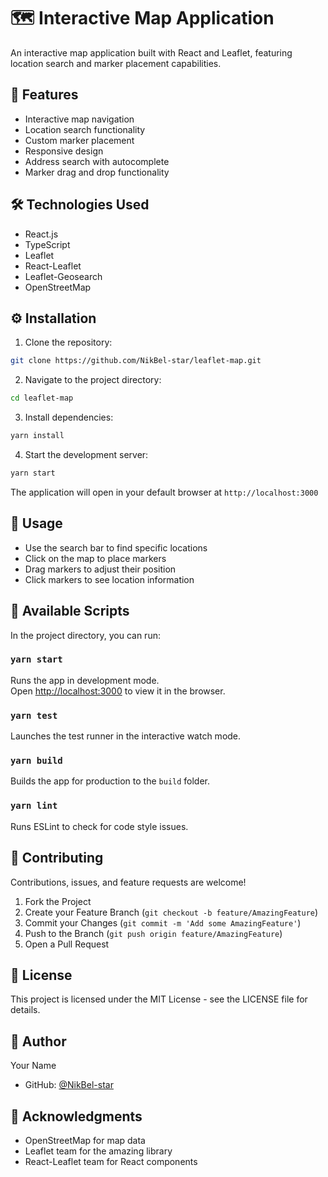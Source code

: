 # 🗺 Interactive Map Application

An interactive map application built with React and Leaflet, featuring location search and marker placement capabilities.

## 🚀 Features

- Interactive map navigation
- Location search functionality
- Custom marker placement
- Responsive design
- Address search with autocomplete
- Marker drag and drop functionality

## 🛠 Technologies Used

- React.js
- TypeScript
- Leaflet
- React-Leaflet
- Leaflet-Geosearch
- OpenStreetMap

## ⚙️ Installation

1. Clone the repository:
```bash
git clone https://github.com/NikBel-star/leaflet-map.git
```

2. Navigate to the project directory:
```bash
cd leaflet-map
```

3. Install dependencies:
```bash
yarn install
```

4. Start the development server:
```bash
yarn start
```

The application will open in your default browser at `http://localhost:3000`

## 📝 Usage

- Use the search bar to find specific locations
- Click on the map to place markers
- Drag markers to adjust their position
- Click markers to see location information

## 🔧 Available Scripts

In the project directory, you can run:

### `yarn start`

Runs the app in development mode.\
Open [http://localhost:3000](http://localhost:3000) to view it in the browser.

### `yarn test`

Launches the test runner in the interactive watch mode.

### `yarn build`

Builds the app for production to the `build` folder.

### `yarn lint`

Runs ESLint to check for code style issues.

## 🤝 Contributing

Contributions, issues, and feature requests are welcome!

1. Fork the Project
2. Create your Feature Branch (`git checkout -b feature/AmazingFeature`)
3. Commit your Changes (`git commit -m 'Add some AmazingFeature'`)
4. Push to the Branch (`git push origin feature/AmazingFeature`)
5. Open a Pull Request

## 📄 License

This project is licensed under the MIT License - see the LICENSE file for details.

## 👤 Author

Your Name
- GitHub: [@NikBel-star](https://github.com/NikBel-star)

## 🙏 Acknowledgments

- OpenStreetMap for map data
- Leaflet team for the amazing library
- React-Leaflet team for React components
